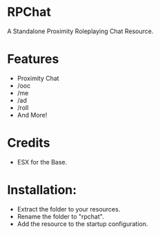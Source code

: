 # RPChat
A Standalone Proximity Roleplaying Chat Resource. 
# Features
- Proximity Chat
- /ooc
- /me
- /ad
- /roll
- And More!
# Credits
- ESX for the Base.
# Installation: 
- Extract the folder to your resources. 
- Rename the folder to "rpchat".
- Add the resource to the startup configuration.
